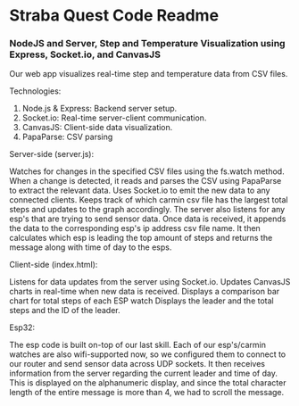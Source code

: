 # Straba Quest Code Readme


### NodeJS and Server, Step and Temperature Visualization using Express, Socket.io, and CanvasJS

Our web app visualizes real-time step and temperature data from CSV files.

Technologies:
1. Node.js & Express: Backend server setup.
2. Socket.io: Real-time server-client communication.
3. CanvasJS: Client-side data visualization.
4. PapaParse: CSV parsing

Server-side (server.js):

Watches for changes in the specified CSV files using the fs.watch method.
When a change is detected, it reads and parses the CSV using PapaParse to extract the relevant data.
Uses Socket.io to emit the new data to any connected clients.
Keeps track of which carmin csv file has the largest total steps and updates to the graph accordingly. The server also listens for any esp's that are trying to send sensor data. Once data is received, it appends the data to the corresponding esp's ip address csv file name. It then calculates which esp is leading the top amount of steps and returns the message along with time of day to the esps.

Client-side (index.html):

Listens for data updates from the server using Socket.io.
Updates CanvasJS charts in real-time when new data is received.
Displays a comparison bar chart for total steps of each ESP watch
Displays the leader and the total steps and the ID of the leader.

Esp32:

The esp code is built on-top of our last skill. Each of our esp's/carmin watches are also wifi-supported now, so we configured them to connect to our router and send sensor data across UDP sockets. It then receives information from the server regarding the current leader and time of day. This is displayed on the alphanumeric display, and since the total character length of the entire message is more than 4, we had to scroll the message.
